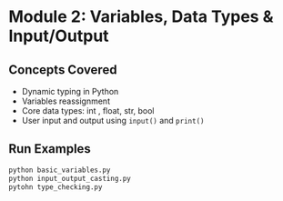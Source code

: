 
# Module 2: Variables, Data Types & Input/Output

## Concepts Covered
 - Dynamic typing in Python
 - Variables reassignment
 - Core data types: int , float, str, bool
 - User input and output using `input()` and `print()`


## Run Examples

```bash 
python basic_variables.py
python input_output_casting.py
pytohn type_checking.py


